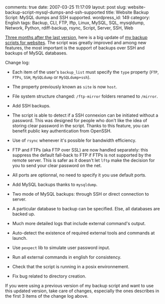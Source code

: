 comments: true
date: 2007-03-25 11:17:09
layout: post
slug: website-backup-script-mysql-dumps-and-ssh-supported
title: Website Backup Script: MySQL dumps and SSH supported.
wordpress_id: 149
category: English
tags: Backup, CLI, FTP, lftp, Linux, MySQL, SQL, mysqldump, Network, Python, rdiff-backup, rsync, Script, Server, SSH, Web

[Three months after the last version](http://kevin.deldycke.com/2006/12/website-backup-script-updated-take-care-of-hidden-files-now/), here is a big update of [my backup scripts for websites](https://github.com/kdeldycke/scripts/blob/master/website-backup.py). The script was greatly improved and among new features, the most important is the support of backups over SSH and backups of MySQL databases.

Change log:

  * Each item of the user's `backup_list` must specify the `type` property (`FTP`, `FTPs`, `SSH`, `MySQLdump` or `MySQLdump+ssh`).

  * The property previously known as `site` is now `host`.

  * File system structure changed: `/ftp-mirror` folders renamed to `/mirror`.

  * Add SSH backups.

  * The script is able to detect if a SSH connexion can be initiated without a password. This was designed for people who don't like the idea of storing clear password in the script. Thanks to this feature, you can benefit public key authentication from OpenSSH.

  * Use of `rsync` whenever it's possible for bandwidth efficiency.

  * FTP and FTPs (aka FTP over SSL) are now handled separately: this suppress the default fall-back to FTP if FTPs is not supported by the remote server. This is safer as it doesn't let `lftp` make the decision for you to send your clear password on the net.

  * All ports are optionnal, no need to specify it you use default ports.

  * Add MySQL backups thanks to `mysqldump`.

  * Two mode of MySQL backups: through SSH or direct connection to server.

  * A particular database to backup can be specified. Else, all databases are backed up.

  * Much more detailed logs that include external command's output.

  * Auto-detect the existence of required external tools and commands at launch.

  * Use `pexpect` lib to simulate user password input.

  * Run all external commands in english for consistency.

  * Check that the script is running in a posix environnement.

  * Fix bug related to directory creation.

If you were using a previous version of my backup script and want to use this updated version, take care of changes, especially the ones describes in the first 3 items of the change log above.
